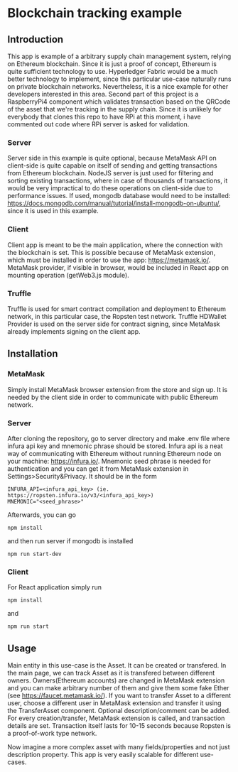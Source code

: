 # Blockchain tracking example

## Introduction
This app is example of a arbitrary supply chain management system, relying on Ethereum blockchain. Since it is just a proof of concept, Ethereum is quite sufficient technology to use. Hyperledger Fabric would be a much better technology to implement, since this particular use-case naturally runs on private blockchain networks. Nevertheless, it is a nice example for other developers interested in this area.
Second part of this project is a RaspberryPi4 component which validates transaction based on the QRCode of the asset that we're tracking in the supply chain. Since it is unlikely for everybody that clones this repo to have RPi at this moment, i have commented out code where RPi server is asked for validation.

### Server
Server side in this example is quite optional, because MetaMask API on client-side is quite capable on itself of sending and getting transactions from Ethereum blockchain. NodeJS server is just used for filtering and sorting existing transactions, where in case of thousands of transactions, it would be very impractical to do these operations on client-side due to performance issues.
If used, mongodb database would need to be installed: https://docs.mongodb.com/manual/tutorial/install-mongodb-on-ubuntu/, since it is used in this example.

### Client
Client app is meant to be the main application, where the connection with the blockchain is set. This is possible because of MetaMask extension, which must be installed in order to use the app: https://metamask.io/. MetaMask provider, if visible in browser, would be included in React app on mounting operation (getWeb3.js module).

### Truffle 
Truffle is used for smart contract compilation and deployment to Ethereum network, in this particular case, the Ropsten test network. Truffle HDWallet Provider is used on the server side for contract signing, since MetaMask already implements signing on the client app.

## Installation

### MetaMask
Simply install MetaMask browser extension from the store and sign up. It is needed by the client side in order to communicate with public Ethereum network.

### Server
After cloning the repository, go to server directory and make .env file where infura api key and mnemonic phrase should be stored. Infura api is a neat way of communicating with Ethereum without running Ethereum node on your machine: https://infura.io/. Mnemonic seed phrase is needed for authentication and you can get it from MetaMask extension in Settings>Security&Privacy. It should be in the form
```
INFURA_API=<infura_api_key> (ie. https://ropsten.infura.io/v3/<infura_api_key>)
MNEMONIC="<seed_phrase>"
```
Afterwards, you can go 
```
npm install
```
and then run server if mongodb is installed
```
npm run start-dev
```

### Client
For React application simply run 
```
npm install
```
and
```
npm run start
```

## Usage

Main entity in this use-case is the Asset. It can be created or transfered. In the main page, we can track Asset as it is transfered between different owners. Owners(Ethereum accounts) are changed in MetaMask extension and you can make arbitrary number of them and give them some fake Ether (see https://faucet.metamask.io/). If you want to transfer Asset to a different user, choose a different user in MetaMask extension and transfer it using the TransferAsset component. Optional description/comment can be added. For every creation/transfer, MetaMask extension is called, and transaction details are set. Transaction itself lasts for 10-15 seconds because Ropsten is a proof-of-work type network.

Now imagine a more complex asset with many fields/properties and not just description property. This app is very easily scalable for different use-cases.
